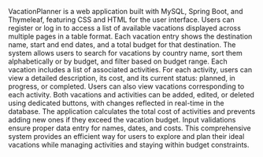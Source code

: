 VacationPlanner is a web application built with MySQL, Spring Boot, and Thymeleaf, featuring CSS and HTML for the user interface. Users can register or log in to access a list of available vacations displayed across multiple pages in a table format. Each vacation entry shows the destination name, start and end dates, and a total budget for that destination. The system allows users to search for vacations by country name, sort them alphabetically or by budget, and filter based on budget range. Each vacation includes a list of associated activities. For each activity, users can view a detailed description, its cost, and its current status: planned, in progress, or completed. Users can also view vacations corresponding to each activity. Both vacations and activities can be added, edited, or deleted using dedicated buttons, with changes reflected in real-time in the database. The application calculates the total cost of activities and prevents adding new ones if they exceed the vacation budget. Input validations ensure proper data entry for names, dates, and costs. This comprehensive system provides an efficient way for users to explore and plan their ideal vacations while managing activities and staying within budget constraints.

